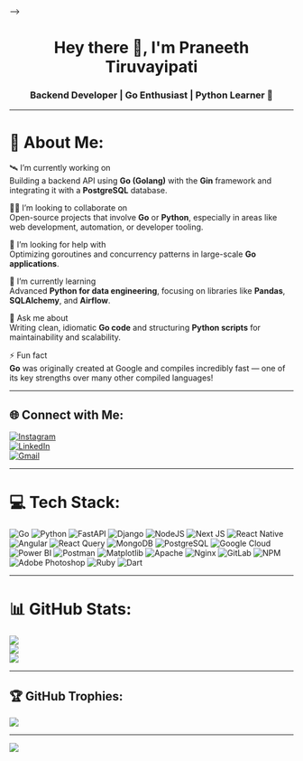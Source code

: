 
-->
<h1 align="center">Hey there 👋, I'm Praneeth Tiruvayipati</h1>
<h3 align="center">Backend Developer | Go Enthusiast | Python Learner 🚀</h3>

---

# 💫 About Me:
🛰 I’m currently working on  
Building a backend API using **Go (Golang)** with the **Gin** framework and integrating it with a **PostgreSQL** database.

🧑‍💻 I’m looking to collaborate on  
Open-source projects that involve **Go** or **Python**, especially in areas like web development, automation, or developer tooling.

🤝 I’m looking for help with  
Optimizing goroutines and concurrency patterns in large-scale **Go applications**.

🌱 I’m currently learning  
Advanced **Python for data engineering**, focusing on libraries like **Pandas**, **SQLAlchemy**, and **Airflow**.

💬 Ask me about  
Writing clean, idiomatic **Go code** and structuring **Python scripts** for maintainability and scalability.

⚡ Fun fact  
**Go** was originally created at Google and compiles incredibly fast — one of its key strengths over many other compiled languages!

---

## 🌐 Connect with Me:
[![Instagram](https://img.shields.io/badge/Instagram-%23E4405F.svg?logo=Instagram&logoColor=white)](https://www.instagram.com/praneeeethhhh)  
[![LinkedIn](https://img.shields.io/badge/LinkedIn-%230077B5.svg?logo=linkedin&logoColor=white)](https://www.linkedin.com/in/praneeth-tiruvayipati/)  
[![Gmail](https://img.shields.io/badge/Email-D14836?logo=gmail&logoColor=white)](mailto:pranneth.32@gmail.com)

---

# 💻 Tech Stack:
![Go](https://img.shields.io/badge/go-%2300ADD8.svg?style=plastic&logo=go&logoColor=white)
![Python](https://img.shields.io/badge/python-3670A0?style=plastic&logo=python&logoColor=ffdd54)
![FastAPI](https://img.shields.io/badge/FastAPI-005571?style=plastic&logo=fastapi)
![Django](https://img.shields.io/badge/django-%23092E20.svg?style=plastic&logo=django&logoColor=white)
![NodeJS](https://img.shields.io/badge/node.js-6DA55F?style=plastic&logo=node.js&logoColor=white)
![Next JS](https://img.shields.io/badge/Next-black?style=plastic&logo=next.js&logoColor=white)
![React Native](https://img.shields.io/badge/react_native-%2320232a.svg?style=plastic&logo=react&logoColor=%2361DAFB)
![Angular](https://img.shields.io/badge/angular-%23DD0031.svg?style=plastic&logo=angular&logoColor=white)
![React Query](https://img.shields.io/badge/-React%20Query-FF4154?style=plastic&logo=react%20query&logoColor=white)
![MongoDB](https://img.shields.io/badge/MongoDB-%234ea94b.svg?style=plastic&logo=mongodb&logoColor=white)
![PostgreSQL](https://img.shields.io/badge/PostgreSQL-316192.svg?style=plastic&logo=postgresql&logoColor=white)
![Google Cloud](https://img.shields.io/badge/GoogleCloud-%234285F4.svg?style=plastic&logo=google-cloud&logoColor=white)
![Power BI](https://img.shields.io/badge/power_bi-F2C811?style=plastic&logo=powerbi&logoColor=black)
![Postman](https://img.shields.io/badge/Postman-FF6C37?style=plastic&logo=postman&logoColor=white)
![Matplotlib](https://img.shields.io/badge/Matplotlib-%23ffffff.svg?style=plastic&logo=Matplotlib&logoColor=black)
![Apache](https://img.shields.io/badge/apache-%23D42029.svg?style=plastic&logo=apache&logoColor=white)
![Nginx](https://img.shields.io/badge/nginx-%23009639.svg?style=plastic&logo=nginx&logoColor=white)
![GitLab](https://img.shields.io/badge/gitlab-%23181717.svg?style=plastic&logo=gitlab&logoColor=white)
![NPM](https://img.shields.io/badge/NPM-%23CB3837.svg?style=plastic&logo=npm&logoColor=white)
![Adobe Photoshop](https://img.shields.io/badge/adobe%20photoshop-%2331A8FF.svg?style=plastic&logo=adobe%20photoshop&logoColor=white)
![Ruby](https://img.shields.io/badge/ruby-%23CC342D.svg?style=plastic&logo=ruby&logoColor=white)
![Dart](https://img.shields.io/badge/dart-%230175C2.svg?style=plastic&logo=dart&logoColor=white)

---

# 📊 GitHub Stats:
![](https://github-readme-stats.vercel.app/api?username=pran-eth&theme=dark&hide_border=false&include_all_commits=false&count_private=false)<br/>
![](https://nirzak-streak-stats.vercel.app/?user=pran-eth&theme=dark&hide_border=false)<br/>
![](https://github-readme-stats.vercel.app/api/top-langs/?username=pran-eth&theme=dark&hide_border=false&include_all_commits=false&count_private=false&layout=compact)

---

## 🏆 GitHub Trophies:
![](https://github-profile-trophy.vercel.app/?username=pran-eth&theme=swift&no-frame=false&no-bg=true&margin-w=4)

---

[![](https://visitcount.itsvg.in/api?id=pran-eth&icon=0&color=0)](https://visitcount.itsvg.in)

<!-- Proudly created with 💙 GPRM ( https://gprm.itsvg.in ) -->
